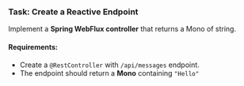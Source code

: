 ### Task: Create a Reactive Endpoint

Implement a **Spring WebFlux controller** that returns a Mono of string.

#### Requirements:
- Create a `@RestController` with `/api/messages` endpoint.
- The endpoint should return a **Mono<String>** containing `"Hello"`
